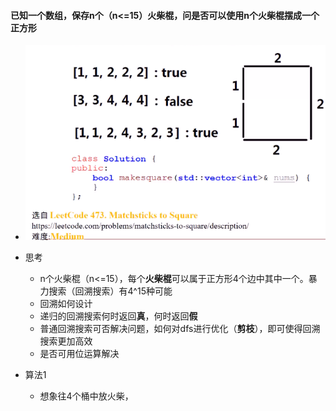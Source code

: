#### 已知一个数组，保存n个（n<=15）火柴棍，问是否可以使用n个火柴棍摆成一个正方形

* ![image-20210710211408041](火柴棍摆正方形.assets/image-20210710211408041.png)
* 思考
  * n个火柴棍（n<=15），每个**火柴棍**可以属于正方形4个边中其中一个。暴力搜索（回溯搜索）有4^15种可能
  * 回溯如何设计
  * 递归的回溯搜索何时返回**真**，何时返回**假**
  * 普通回溯搜索可否解决问题，如何对dfs进行优化（**剪枝**），即可使得回溯搜索更加高效
  * 是否可用位运算解决

* 算法1
  * 想象往4个桶中放火柴，